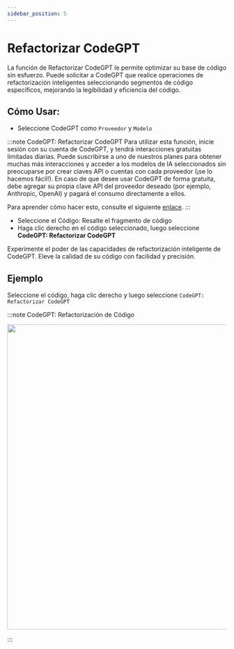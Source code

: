```yaml
---
sidebar_position: 5
---
```


# Refactorizar CodeGPT

La función de Refactorizar CodeGPT le permite optimizar su base de código sin esfuerzo. Puede solicitar a CodeGPT que realice operaciones de refactorización inteligentes seleccionando segmentos de código específicos, mejorando la legibilidad y eficiencia del código.

## Cómo Usar:

- Seleccione CodeGPT como `Proveedor` y `Modelo`

:::note CodeGPT: Refactorizar CodeGPT
Para utilizar esta función, inicie sesión con su cuenta de CodeGPT, y tendrá interacciones gratuitas limitadas diarias. Puede suscribirse a uno de nuestros planes para obtener muchas más interacciones y acceder a los modelos de IA seleccionados sin preocuparse por crear claves API o cuentas con cada proveedor (¡se lo hacemos fácil!). En caso de que desee usar CodeGPT de forma gratuita, debe agregar su propia clave API del proveedor deseado (por ejemplo, Anthropic, OpenAI) y pagará el consumo directamente a ellos.

Para aprender cómo hacer esto, consulte el siguiente [enlace](https://help.codegpt.co/en/articles/9939744-connect-codegpt-to-vscode).
:::

- Seleccione el Código: Resalte el fragmento de código
- Haga clic derecho en el código seleccionado, luego seleccione **CodeGPT: Refactorizar CodeGPT**

Experimente el poder de las capacidades de refactorización inteligente de CodeGPT. Eleve la calidad de su código con facilidad y precisión.

## Ejemplo

Seleccione el código, haga clic derecho y luego seleccione `CodeGPT: Refactorizar CodeGPT`

:::note CodeGPT: Refactorización de Código

<p align="center">
  <img width="950" height="700" src="https://github.com/davila7/code-gpt-docs/assets/37567214/af70248f-b257-44c6-b5e3-8a1c2ba9325c" />
</p>
:::
